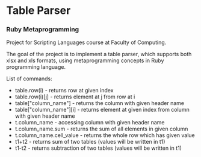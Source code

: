 # Table Parser
### Ruby Metaprogramming

Project for Scripting Languages course at Faculty of Computing.

The goal of the project is to implement a table parser, which supports both xlsx and xls formats, using metaprogramming concepts in Ruby programming language.


List of commands:
* table.row(i) - returns row at given index
* table.row(i)\[j\] - returns element at j from row at i
* table\["column_name"\] - returns the column with given header name
* table\["column_name"\]\[i\] - returns element at given index from column with given header name
* t.column_name - accessing column with given header name
* t.column_name.sum - returns the sum of all elements in given column
* t.column_name.cell_value - returns the whole row which has given value
* t1+t2 - returns sum of two tables (values will be written in t1)
* t1-t2 - returns subtraction of two tables (values will be written in t1)